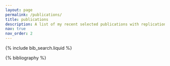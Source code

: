 ```yaml
---
layout: page
permalink: /publications/
title: publications
description: A list of my recent selected publications with replication files, when available.
nav: true
nav_order: 2
---
```


<!-- _pages/publications.md -->

<!-- Bibsearch Feature -->

{% include bib_search.liquid %}

<div class="publications">

{% bibliography %}

</div>
